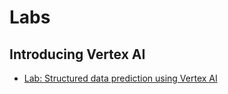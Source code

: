 # Labs

## Introducing Vertex AI

- [Lab: Structured data prediction using Vertex AI](./Labs/train_deploy.ipynb)